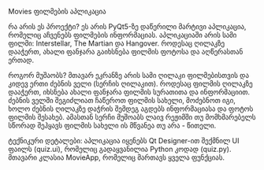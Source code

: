 Movies ფილმების აპლიკაცია

რა არის ეს პროექტი? ეს არის PyQt5-ზე დაწერილი მარტივი აპლიკაცია, რომელიც აჩვენებს ფილმების ინფორმაციას. აპლიკაციაში არის სამი ფილმი: Interstellar, The Martian და Hangover. როდესაც ღილაკზე დააჭერთ, ახალი ფანჯარა გაიხსნება ფილმის ფოტოსა და აღწერასთან ერთად.

როგორ მუშაობს? მთავარ ეკრანზე არის სამი ღილაკი ფილმებისთვის და კიდევ ერთი ძებნის ველი (სერჩის ღილაკით). როდესაც ფილმის ღილაკზე დააჭერთ, იხსნება ახალი ფანჯარა ფილმის სურათითა და ინფორმაციით. ძებნის ველში შეგიძლიათ ჩაწეროთ ფილმის სახელი, მოძებნოთ იგი, ხოლო ძებნის ღილაკზე დაჭრის შემდეგ აგდებს ინფორმაციასა და ფოტოს ფილმის შესახებ. ამასთან სერჩი მუშოაბს ლაივ რეჟიმში თუ მომხმარებელს სწორად შეჰყავს ფილმის სახელი ის მწვანეა თუ არა - წითელი.

ტექნიკური დეტალები: აპლიკაცია იყენებს Qt Designer-ით შექმნილ UI ფაილს (quiz.ui), რომელიც გადაყვანილია Python კოდად (quiz.py). მთავარი კლასია MovieApp, რომელიც მართავს ყველა ფუნქციას.
